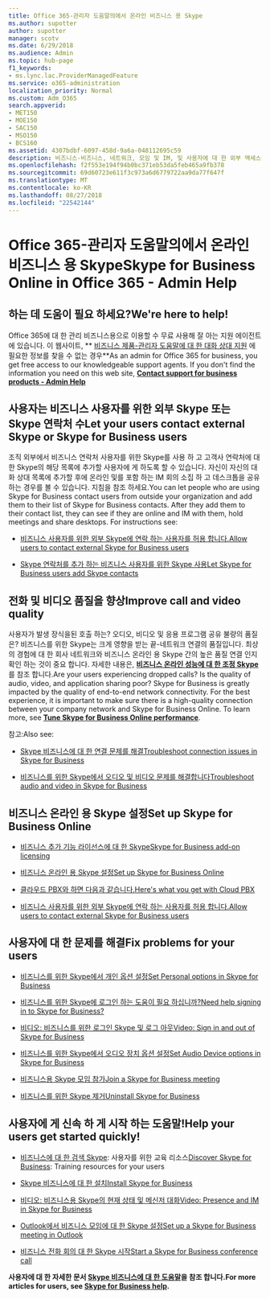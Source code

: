 ```yaml
---
title: Office 365-관리자 도움말의에서 온라인 비즈니스 용 Skype
ms.author: supotter
author: supotter
manager: scotv
ms.date: 6/29/2018
ms.audience: Admin
ms.topic: hub-page
f1_keywords:
- ms.lync.lac.ProviderManagedFeature
ms.service: o365-administration
localization_priority: Normal
ms.custom: Adm_O365
search.appverid:
- MET150
- MOE150
- SAC150
- MSO150
- BCS160
ms.assetid: 4307bdbf-6097-458d-9a6a-048112695c59
description: 비즈니스-비즈니스, 네트워크, 모임 및 IM, 및 사용자에 대 한 외부 액세스에 대 한 Skype 설정에 대 한 Skype에 대 한 관리자 도움말을 봅니다. 설정을 구성 하 고 문제를 해결, 사용 현황 보고서를 봅니다.
ms.openlocfilehash: f2f553e194f94b0bc371eb53da5feb465a9fb378
ms.sourcegitcommit: 69d60723e611f3c973a6d6779722aa9da77f647f
ms.translationtype: MT
ms.contentlocale: ko-KR
ms.lasthandoff: 08/27/2018
ms.locfileid: "22542144"
---
```

# <a name="skype-for-business-online-in-office-365---admin-help"></a><span data-ttu-id="47270-104">Office 365-관리자 도움말의에서 온라인 비즈니스 용 Skype</span><span class="sxs-lookup"><span data-stu-id="47270-104">Skype for Business Online in Office 365 - Admin Help</span></span>

## <a name="were-here-to-help"></a><span data-ttu-id="47270-105">하는 데 도움이 필요 하세요?</span><span class="sxs-lookup"><span data-stu-id="47270-105">We're here to help!</span></span>

<span data-ttu-id="47270-p102">Office 365에 대 한 관리 비즈니스용으로 이용할 수 무료 사용해 잘 아는 지원 에이전트에 있습니다. 이 웹사이트, ** [비즈니스 제품-관리자 도움말에 대 한 대화 상대 지원](https://support.office.com/article/32a17ca7-6fa0-4870-8a8d-e25ba4ccfd4b) 에 필요한 정보를 찾을 수 없는 경우**</span><span class="sxs-lookup"><span data-stu-id="47270-p102">As an admin for Office 365 for business, you get free access to our knowledgeable support agents. If you don't find the information you need on this web site, **[Contact support for business products - Admin Help](https://support.office.com/article/32a17ca7-6fa0-4870-8a8d-e25ba4ccfd4b)**</span></span>
  
## <a name="let-your-users-contact-external-skype-or-skype-for-business-users"></a><span data-ttu-id="47270-108">사용자는 비즈니스 사용자를 위한 외부 Skype 또는 Skype 연락처 수</span><span class="sxs-lookup"><span data-stu-id="47270-108">Let your users contact external Skype or Skype for Business users</span></span>

<span data-ttu-id="47270-p103">조직 외부에서 비즈니스 연락처 사용자를 위한 Skype를 사용 하 고 고객사 연락처에 대 한 Skype의 해당 목록에 추가할 사용자에 게 하도록 할 수 있습니다. 자신이 자신의 대화 상대 목록에 추가할 후에 온라인 및를 포함 하는 IM 회의 소집 하 고 데스크톱을 공유 하는 경우를 볼 수 있습니다. 지침을 참조 하세요.</span><span class="sxs-lookup"><span data-stu-id="47270-p103">You can let people who are using Skype for Business contact users from outside your organization and add them to their list of Skype for Business contacts. After they add them to their contact list, they can see if they are online and IM with them, hold meetings and share desktops. For instructions see:</span></span>
  
- [<span data-ttu-id="47270-112">비즈니스 사용자를 위한 외부 Skype에 연락 하는 사용자를 허용 합니다.</span><span class="sxs-lookup"><span data-stu-id="47270-112">Allow users to contact external Skype for Business users</span></span>](https://support.office.com/article/b414873a-0059-4cd5-aea1-e5d0857dbc94)
    
- [<span data-ttu-id="47270-113">Skype 연락처를 추가 하는 비즈니스 사용자를 위한 Skype 사용</span><span class="sxs-lookup"><span data-stu-id="47270-113">Let Skype for Business users add Skype contacts</span></span>](https://support.office.com/article/08666236-1894-42ae-8846-e49232bbc460)
    
## <a name="improve-call-and-video-quality"></a><span data-ttu-id="47270-114">전화 및 비디오 품질을 향상</span><span class="sxs-lookup"><span data-stu-id="47270-114">Improve call and video quality</span></span>

<span data-ttu-id="47270-p104">사용자가 발생 장식을된 호출 하는? 오디오, 비디오 및 응용 프로그램 공유 불량의 품질은? 비즈니스를 위한 Skype는 크게 영향을 받는 끝-네트워크 연결의 품질입니다. 최상의 경험에 대 한 회사 네트워크와 비즈니스 온라인 용 Skype 간의 높은 품질 연결 인지 확인 하는 것이 중요 합니다. 자세한 내용은, **[비즈니스 온라인 성능에 대 한 조정 Skype](tune-skype-for-business-online-performance.md)** 를 참조 합니다.</span><span class="sxs-lookup"><span data-stu-id="47270-p104">Are your users experiencing dropped calls? Is the quality of audio, video, and application sharing poor? Skype for Business is greatly impacted by the quality of end-to-end network connectivity. For the best experience, it is important to make sure there is a high-quality connection between your company network and Skype for Business Online. To learn more, see **[Tune Skype for Business Online performance](tune-skype-for-business-online-performance.md)**.</span></span> 
  
<span data-ttu-id="47270-120">참고:</span><span class="sxs-lookup"><span data-stu-id="47270-120">Also see:</span></span>
  
- [<span data-ttu-id="47270-121">Skype 비즈니스에 대 한 연결 문제를 해결</span><span class="sxs-lookup"><span data-stu-id="47270-121">Troubleshoot connection issues in Skype for Business</span></span>](https://support.office.com/article/ca302828-783f-425c-bbe2-356348583771)
    
- [<span data-ttu-id="47270-122">비즈니스를 위한 Skype에서 오디오 및 비디오 문제를 해결합니다</span><span class="sxs-lookup"><span data-stu-id="47270-122">Troubleshoot audio and video in Skype for Business</span></span>](https://support.office.com/article/62777bc6-c52b-47ae-84ba-a8905c3b71dc)
    
## <a name="set-up-skype-for-business-online"></a><span data-ttu-id="47270-123">비즈니스 온라인 용 Skype 설정</span><span class="sxs-lookup"><span data-stu-id="47270-123">Set up Skype for Business Online</span></span>

- [<span data-ttu-id="47270-124">비즈니스 추가 기능 라이선스에 대 한 Skype</span><span class="sxs-lookup"><span data-stu-id="47270-124">Skype for Business add-on licensing</span></span>](https://support.office.com/article/3ed752b1-5983-43f9-bcfd-760619ab40a7)
    
- [<span data-ttu-id="47270-125">비즈니스 온라인 용 Skype 설정</span><span class="sxs-lookup"><span data-stu-id="47270-125">Set up Skype for Business Online</span></span>](https://support.office.com/article/40296968-e779-4259-980b-c2de1c044c6e)
    
- [<span data-ttu-id="47270-126">클라우드 PBX와 하면 다음과 같습니다.</span><span class="sxs-lookup"><span data-stu-id="47270-126">Here's what you get with Cloud PBX</span></span>](https://support.office.com/article/bc9756d1-8a2f-42c4-98f6-afb17c29231c)
    
- [<span data-ttu-id="47270-127">비즈니스 사용자를 위한 외부 Skype에 연락 하는 사용자를 허용 합니다.</span><span class="sxs-lookup"><span data-stu-id="47270-127">Allow users to contact external Skype for Business users</span></span>](https://support.office.com/article/b414873a-0059-4cd5-aea1-e5d0857dbc94)
    
## <a name="fix-problems-for-your-users"></a><span data-ttu-id="47270-128">사용자에 대 한 문제를 해결</span><span class="sxs-lookup"><span data-stu-id="47270-128">Fix problems for your users</span></span>

- [<span data-ttu-id="47270-129">비즈니스를 위한 Skype에서 개인 옵션 설정</span><span class="sxs-lookup"><span data-stu-id="47270-129">Set Personal options in Skype for Business</span></span>](https://support.office.com/article/68bacc31-71d3-44c3-a4d4-64da78c447aa#bkmk-stop-automatic-startup)
    
- [<span data-ttu-id="47270-130">비즈니스를 위한 Skype에 로그인 하는 도움이 필요 하십니까?</span><span class="sxs-lookup"><span data-stu-id="47270-130">Need help signing in to Skype for Business?</span></span>](https://support.office.com/article/448b8ea7-5b33-444a-afd4-175fc9930d05)
    
- [<span data-ttu-id="47270-131">비디오: 비즈니스를 위한 로그인 Skype 및 로그 아웃</span><span class="sxs-lookup"><span data-stu-id="47270-131">Video: Sign in and out of Skype for Business</span></span>](https://support.office.com/article/8abed4b3-ac48-493e-9d76-0e10140e9451)
    
- [<span data-ttu-id="47270-132">비즈니스를 위한 Skype에서 오디오 장치 옵션 설정</span><span class="sxs-lookup"><span data-stu-id="47270-132">Set Audio Device options in Skype for Business</span></span>](https://support.office.com/article/2533d929-9814-4349-8ae4-fca29246e2ff)
    
- [<span data-ttu-id="47270-133">비즈니스용 Skype 모임 참가</span><span class="sxs-lookup"><span data-stu-id="47270-133">Join a Skype for Business meeting</span></span>](https://support.office.com/article/3862be6d-758a-4064-a016-67c0febf3cd5)
    
- [<span data-ttu-id="47270-134">비즈니스를 위한 Skype 제거</span><span class="sxs-lookup"><span data-stu-id="47270-134">Uninstall Skype for Business</span></span>](https://support.office.com/article/28C4A036-7F22-406C-B7F4-87894CBAF902)
    
## <a name="help-your-users-get-started-quickly"></a><span data-ttu-id="47270-135">사용자에 게 신속 하 게 시작 하는 도움말!</span><span class="sxs-lookup"><span data-stu-id="47270-135">Help your users get started quickly!</span></span>

- <span data-ttu-id="47270-136">[비즈니스에 대 한 검색 Skype](https://support.office.com/article/8a3491a3-c095-4718-80cf-cbbe4afe4eba): 사용자를 위한 교육 리소스</span><span class="sxs-lookup"><span data-stu-id="47270-136">[Discover Skype for Business](https://support.office.com/article/8a3491a3-c095-4718-80cf-cbbe4afe4eba): Training resources for your users</span></span> 
    
- [<span data-ttu-id="47270-137">Skype 비즈니스에 대 한 설치</span><span class="sxs-lookup"><span data-stu-id="47270-137">Install Skype for Business</span></span>](https://support.office.com/article/8a0d4da8-9d58-44f9-9759-5c8f340cb3fb)
    
- [<span data-ttu-id="47270-138">비디오: 비즈니스용 Skype의 현재 상태 및 메신저 대화</span><span class="sxs-lookup"><span data-stu-id="47270-138">Video: Presence and IM in Skype for Business</span></span>](https://support.office.com/article/c873b869-4ce0-4375-9bea-5de150eaf081)
    
- [<span data-ttu-id="47270-139">Outlook에서 비즈니스 모임에 대 한 Skype 설정</span><span class="sxs-lookup"><span data-stu-id="47270-139">Set up a Skype for Business meeting in Outlook</span></span>](https://support.office.com/article/b8305620-d16e-4667-989d-4a977aad6556)
    
- [<span data-ttu-id="47270-140">비즈니스 전화 회의 대 한 Skype 시작</span><span class="sxs-lookup"><span data-stu-id="47270-140">Start a Skype for Business conference call</span></span>](https://support.office.com/article/8dc8ac52-91ac-4db9-8672-11551fdaf997)
    
 <span data-ttu-id="47270-141">**사용자에 대 한 자세한 문서 [Skype 비즈니스에 대 한 도움말](https://support.office.com/article/4fbe07ce-6b15-4a06-bcf0-baea57890410)을 참조 합니다.**</span><span class="sxs-lookup"><span data-stu-id="47270-141">**For more articles for users, see [Skype for Business help](https://support.office.com/article/4fbe07ce-6b15-4a06-bcf0-baea57890410).**</span></span>
  

